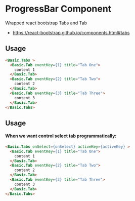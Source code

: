 # ProgressBar Component

Wrapped react bootstrap Tabs and Tab
* https://react-bootstrap.github.io/components.html#tabs


## Usage

```html
<Basic.Tabs >
  <Basic.Tab eventKey={1} title="Tab One">
    content 1
  </Basic.Tab>
  <Basic.Tab eventKey={2} title="Tab Two">
    content 2
  </Basic.Tab>
  <Basic.Tab eventKey={3} title="Tab Three">
    content 3
  </Basic.Tab>
</Basic.Tabs>
```
## Usage
#### When we want control select tab programmatically:
```html
<Basic.Tabs onSelect={onSelect} activeKey={activeKey} >
  <Basic.Tab eventKey={1} title="Tab One">
    content 1
  </Basic.Tab>
  <Basic.Tab eventKey={2} title="Tab Two">
    content 2
  </Basic.Tab>
  <Basic.Tab eventKey={3} title="Tab Three">
    content 3
  </Basic.Tab>
</Basic.Tabs>
```
